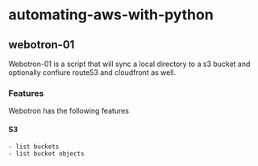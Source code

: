 # automating-aws-with-python

## webotron-01

Webotron-01 is a script that will sync a local directory to a s3 bucket and optionally confiure route53 and cloudfront as well.

### Features
Webotron has the following features 

#### S3
    - list buckets
    - list bucket objects
